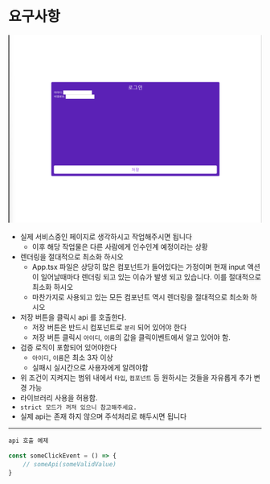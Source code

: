 # 요구사항 
![mainScreen](image.png)

- 실제 서비스중인 페이지로 생각하시고 작업해주시면 됩니다  
    - 이후 해당 작업물은 다른 사람에게 인수인계 예정이라는 상황  
- 렌더링을 절대적으로 최소화 하시오  
    - App.tsx 파일은 상당히 많은 컴포넌트가 들어있다는 가정이며 현재 input 액션이 일어날때마다 렌더링 되고 있는 이슈가 발생 되고 있습니다. 이를 절대적으로 최소화 하시오  
    - 마찬가지로 사용되고 있는 모든 컴포넌트 역시 렌더링을 절대적으로 최소화 하시오  
- 저장 버튼을 클릭시 api 를 호출한다.  
    - 저장 버튼은 반드시 컴포넌트로 `분리` 되어 있어야 한다  
    - 저장 버튼 클릭시 `아이디`, `이름`의 값을 클릭이벤트에서 알고 있어야 함.  
- 검증 로직이 포함되어 있어야한다  
    - `아이디`, `이름`은 최소 3자 이상  
    - 실패시 실시간으로 사용자에게 알려야함  
- 위 조건이 지켜지는 범위 내에서 `타입`, `컴포넌트` 등 원하시는 것들을 자유롭게 추가 변경 가능
- 라이브러리 사용을 허용함.  
- `strict 모드가 꺼져 있으니 참고해주세요.`
- 실제 api는 존재 하지 않으며 주석처리로 해두시면 됩니다
---
`api 호출 예제`
```Typescript
const someClickEvent = () => {
    // someApi(someValidValue)
}
```

